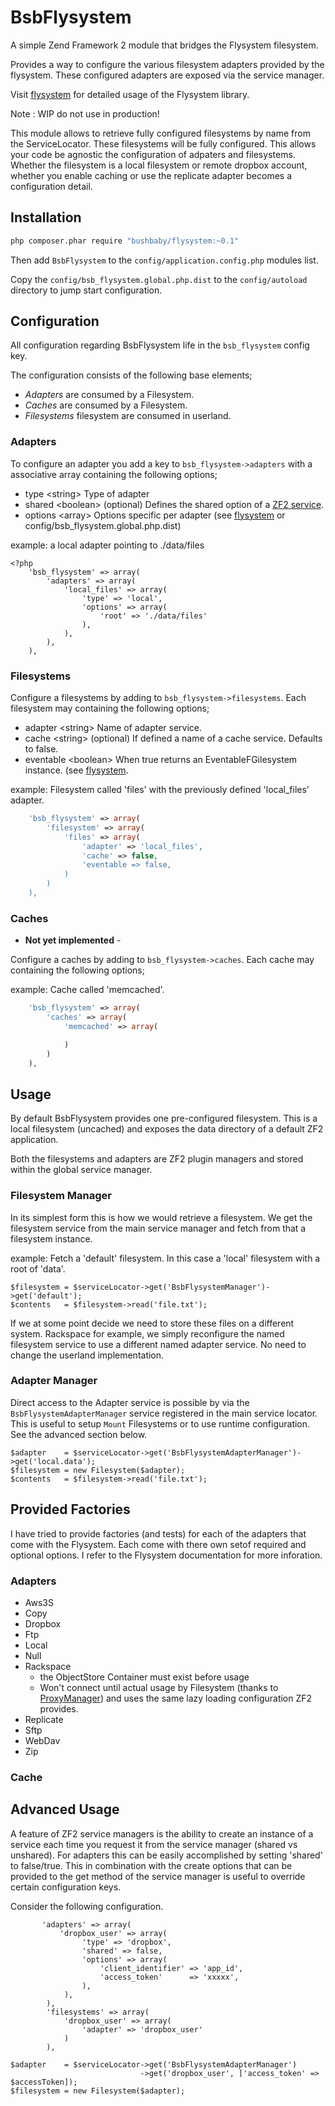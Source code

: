 # BsbFlysystem

A simple Zend Framework 2 module that bridges the Flysystem filesystem.

Provides a way to configure the various filesystem adapters provided by the flysystem. These configured adapters are exposed via the service manager.

Visit [flysystem](http://flysystem.thephpleague.com) for detailed usage of the Flysystem library.

Note : WIP do not use in production!

This module allows to retrieve fully configured filesystems by name from the ServiceLocator. These filesystems will be fully configured. This allows your code be agnostic the configuration of adpaters and filesystems. Whether the filesystem is a local filesystem or remote dropbox account, whether you enable caching or use the replicate adapter becomes a configuration detail.

## Installation

```sh
php composer.phar require "bushbaby/flysystem:~0.1"
```

Then add `BsbFlysystem` to the `config/application.config.php` modules list.

Copy the `config/bsb_flysystem.global.php.dist` to the `config/autoload` directory to jump start configuration. 

## Configuration

All configuration regarding BsbFlysystem life in the `bsb_flysystem` config key.

The configuration consists of the following base elements;

- *Adapters* are consumed by a Filesystem.
- *Caches* are consumed by a Filesystem.
- *Filesystems* filesystem are consumed in userland.

### Adapters

To configure an adapter you add a key to `bsb_flysystem->adapters` with a associative array containing the following options;

- type    \<string\>  Type of adapter
- shared  \<boolean\> (optional) Defines the shared option of a [ZF2 service](http://framework.zend.com/manual/2.0/en/modules/zend.service-manager.quick-start.html#using-configuration).
- options \<array\> Options specific per adapter (see [flysystem](http://flysystem.thephpleague.com) or config/bsb_flysystem.global.php.dist)


example: a local adapter pointing to ./data/files

```
<?php
    'bsb_flysystem' => array(
        'adapters' => array(
            'local_files' => array(
                'type' => 'local',
                'options' => array(
                    'root' => './data/files'
                ),
            ),
        ),
    ),
```

### Filesystems

Configure a filesystems by adding to `bsb_flysystem->filesystems`. Each filesystem may containing the following options;

- adapter \<string\>  Name of adapter service.
- cache   \<string\> (optional) If defined a name of a cache service. Defaults to false.
- eventable \<boolean\> When true returns an EventableFGilesystem instance. (see [flysystem](http://flysystem.thephpleague.com).

example: Filesystem called 'files' with the previously defined 'local_files' adapter.

```php
    'bsb_flysystem' => array(
        'filesystem' => array(
            'files' => array(
    	        'adapter' => 'local_files',
    	        'cache' => false,
    	        'eventable => false,
            )
        )
    ),
```

### Caches

- **Not yet implemented** -

Configure a caches by adding to `bsb_flysystem->caches`. Each cache may containing the following options;

example: Cache called 'memcached'.

```php
    'bsb_flysystem' => array(
        'caches' => array(
            'memcached' => array(

            )
        )
    ),
```


## Usage

By default BsbFlysystem provides one pre-configured filesystem. This is a local filesystem (uncached) and exposes the data directory of a default ZF2 application.

Both the filesystems and adapters are ZF2 plugin managers and stored within the global service manager.

### Filesystem Manager

In its simplest form this is how we would retrieve a filesystem. We get the filesystem service from the main service manager and fetch from that a filesystem instance. 

example: Fetch a 'default' filesystem. In this case a 'local' filesystem with a root of 'data'.

```
$filesystem = $serviceLocator->get('BsbFlysystemManager')->get('default');
$contents   = $filesystem->read('file.txt');
```

If we at some point decide we need to store these files on a different system. Rackspace for example, we simply reconfigure the named filesystem service to use a different named adapter service. No need to change the userland implementation.

### Adapter Manager

Direct access to the Adapter service is possible by via the `BsbFlysystemAdapterManager` service registered in the main service locator. This is useful to setup `Mount` Filesystems or to use runtime configuration. See the advanced section below.

```
$adapter    = $serviceLocator->get('BsbFlysystemAdapterManager')->get('local.data');
$filesystem = new Filesystem($adapter);
$contents   = $filesystem->read('file.txt');
```

## Provided Factories

I have tried to provide factories (and tests) for each of the adapters that come with the Flysystem. Each come with there own setof required and optional options. I refer to the Flysystem documentation for more inforation.

### Adapters

- Aws3S
- Copy
- Dropbox
- Ftp
- Local
- Null
- Rackspace
  - the ObjectStore Container must exist before usage
  - Won't connect until actual usage by Filesystem (thanks to [ProxyManager](https://github.com/Ocramius/ProxyManager)) and uses the same lazy loading configuration ZF2 provides.
- Replicate
- Sftp
- WebDav
- Zip

### Cache



## Advanced Usage

A feature of ZF2 service managers is the ability to create an instance of a service each time you request it from the service manager (shared vs unshared). For adapters this can be easily accomplished by setting 'shared' to false/true. This in combination with the create options that can be provided to the get method of the service manager is useful to override certain configuration keys. 

Consider the following configuration.

```
       'adapters' => array(
           'dropbox_user' => array(
                'type' => 'dropbox',
                'shared' => false,
                'options' => array(
                    'client_identifier' => 'app_id',
                    'access_token'      => 'xxxxx',
                ),
            ),
        ),
        'filesystems' => array(
        	'dropbox_user' => array(
        		'adapter' => 'dropbox_user'
        	)
        ),
```

```
$adapter    = $serviceLocator->get('BsbFlysystemAdapterManager')
                             ->get('dropbox_user', ['access_token' => $accessToken]);
$filesystem = new Filesystem($adapter);
```


